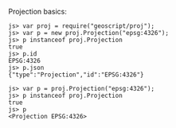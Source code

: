 Projection basics:

    js> var proj = require("geoscript/proj");
    js> var p = new proj.Projection("epsg:4326");
    js> p instanceof proj.Projection
    true
    js> p.id
    EPSG:4326
    js> p.json
    {"type":"Projection","id":"EPSG:4326"}
    
    js> var p = proj.Projection("epsg:4326");
    js> p instanceof proj.Projection
    true
    js> p
    <Projection EPSG:4326>
